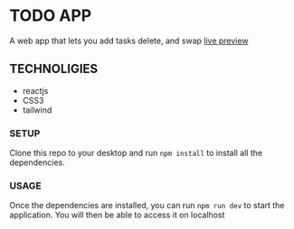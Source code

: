# TODO APP
 
 A web app that lets you add tasks delete, and swap
 [live preview](https://todoapp-c112.onrender.com)

## TECHNOLIGIES

- reactjs
- CSS3
- tailwind
  
### SETUP

Clone this repo to your desktop and run ``npm install`` to install all the dependencies.

### USAGE

Once the dependencies are installed, you can run ``npm run dev`` to start the application. You will then be able to access it on localhost   
  
